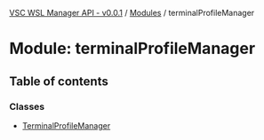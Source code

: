 [VSC WSL Manager API - v0.0.1](../README.md) / [Modules](../modules.md) / terminalProfileManager

# Module: terminalProfileManager

## Table of contents

### Classes

- [TerminalProfileManager](../classes/terminalProfileManager.TerminalProfileManager.md)
